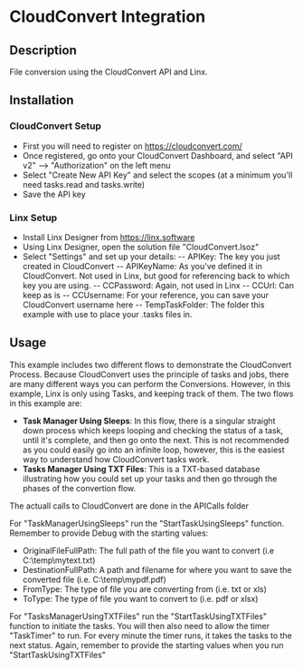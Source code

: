 # CloudConvert Integration

## Description

File conversion using the CloudConvert API and Linx.

## Installation

### CloudConvert Setup
- First you will need to register on https://cloudconvert.com/
- Once registered, go onto your CloudConvert Dashboard, and select "API v2" --> "Authorization" on the left menu
- Select "Create New API Key" and select the scopes (at a minimum you'll need tasks.read and tasks.write)
- Save the API key

### Linx Setup
- Install Linx Designer from https://linx.software
- Using Linx Designer, open the solution file "CloudConvert.lsoz"
- Select "Settings" and set up your details:
-- APIKey: The key you just created in CloudConvert
-- APIKeyName: As you've defined it in CloudConvert. Not used in Linx, but good for referencing back to which key you are using.
-- CCPassword: Again, not used in Linx
-- CCUrl: Can keep as is
-- CCUsername: For your reference, you can save your CloudConvert username here
-- TempTaskFolder: The folder this example with use to place your .tasks files in.

## Usage

This example includes two different flows to demonstrate the CloudConvert Process. Because CloudConvert uses the principle of tasks and jobs, there are many different ways you can perform the Conversions. However, in this example, Linx is only using Tasks, and keeping track of them. The two flows in this example are:

- **Task Manager Using Sleeps**: In this flow, there is a singular straight down process which keeps looping and checking the status of a task, until it's complete, and then go onto the next. This is not recommended as you could easily go into an infinite loop, however, this is the easiest way to understand how CloudConvert tasks work.
- **Tasks Manager Using TXT Files**: This is a TXT-based database illustrating how you could set up your tasks and then go through the phases of the convertion flow. 

The actuall calls to CloudConvert are done in the APICalls folder

For "TaskManagerUsingSleeps" run the "StartTaskUsingSleeps" function. Remember to provide Debug with the starting values:
- OriginalFileFullPath: The full path of the file you want to convert (i.e C:\temp\mytext.txt)
- DestinationFullPath: A path and filename for where you want to save the converted file (i.e. C:\temp\mypdf.pdf)
- FromType: The type of file you are converting from (i.e. txt or xls)
- ToType: The type of file you want to convert to (i.e. pdf or xlsx)

For "TasksManagerUsingTXTFiles" run the "StartTaskUsingTXTFiles" function to initiate the tasks. You will then also need to allow the timer "TaskTimer" to run. For every minute the timer runs, it takes the tasks to the next status. Again, remember to provide the starting values when you run "StartTaskUsingTXTFiles"


